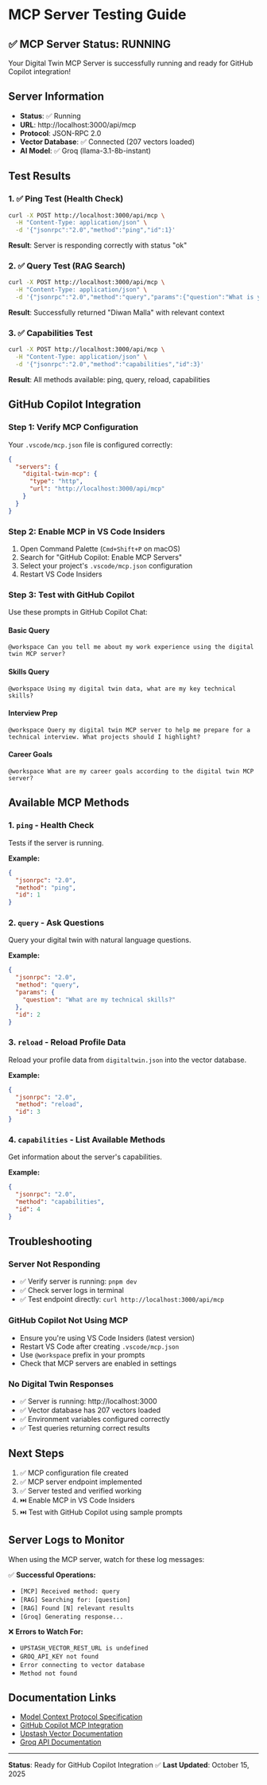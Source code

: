 # MCP Server Testing Guide

## ✅ MCP Server Status: RUNNING

Your Digital Twin MCP Server is successfully running and ready for GitHub Copilot integration!

## Server Information

- **Status**: ✅ Running
- **URL**: http://localhost:3000/api/mcp
- **Protocol**: JSON-RPC 2.0
- **Vector Database**: ✅ Connected (207 vectors loaded)
- **AI Model**: ✅ Groq (llama-3.1-8b-instant)

## Test Results

### 1. ✅ Ping Test (Health Check)
```bash
curl -X POST http://localhost:3000/api/mcp \
  -H "Content-Type: application/json" \
  -d '{"jsonrpc":"2.0","method":"ping","id":1}'
```

**Result**: Server is responding correctly with status "ok"

### 2. ✅ Query Test (RAG Search)
```bash
curl -X POST http://localhost:3000/api/mcp \
  -H "Content-Type: application/json" \
  -d '{"jsonrpc":"2.0","method":"query","params":{"question":"What is your name?"},"id":2}'
```

**Result**: Successfully returned "Diwan Malla" with relevant context

### 3. ✅ Capabilities Test
```bash
curl -X POST http://localhost:3000/api/mcp \
  -H "Content-Type: application/json" \
  -d '{"jsonrpc":"2.0","method":"capabilities","id":3}'
```

**Result**: All methods available: ping, query, reload, capabilities

## GitHub Copilot Integration

### Step 1: Verify MCP Configuration
Your `.vscode/mcp.json` file is configured correctly:
```json
{
  "servers": {
    "digital-twin-mcp": {
      "type": "http",
      "url": "http://localhost:3000/api/mcp"
    }
  }
}
```

### Step 2: Enable MCP in VS Code Insiders

1. Open Command Palette (`Cmd+Shift+P` on macOS)
2. Search for "GitHub Copilot: Enable MCP Servers"
3. Select your project's `.vscode/mcp.json` configuration
4. Restart VS Code Insiders

### Step 3: Test with GitHub Copilot

Use these prompts in GitHub Copilot Chat:

#### Basic Query
```
@workspace Can you tell me about my work experience using the digital twin MCP server?
```

#### Skills Query
```
@workspace Using my digital twin data, what are my key technical skills?
```

#### Interview Prep
```
@workspace Query my digital twin MCP server to help me prepare for a technical interview. What projects should I highlight?
```

#### Career Goals
```
@workspace What are my career goals according to the digital twin MCP server?
```

## Available MCP Methods

### 1. `ping` - Health Check
Tests if the server is running.

**Example:**
```json
{
  "jsonrpc": "2.0",
  "method": "ping",
  "id": 1
}
```

### 2. `query` - Ask Questions
Query your digital twin with natural language questions.

**Example:**
```json
{
  "jsonrpc": "2.0",
  "method": "query",
  "params": {
    "question": "What are my technical skills?"
  },
  "id": 2
}
```

### 3. `reload` - Reload Profile Data
Reload your profile data from `digitaltwin.json` into the vector database.

**Example:**
```json
{
  "jsonrpc": "2.0",
  "method": "reload",
  "id": 3
}
```

### 4. `capabilities` - List Available Methods
Get information about the server's capabilities.

**Example:**
```json
{
  "jsonrpc": "2.0",
  "method": "capabilities",
  "id": 4
}
```

## Troubleshooting

### Server Not Responding
- ✅ Verify server is running: `pnpm dev`
- ✅ Check server logs in terminal
- ✅ Test endpoint directly: `curl http://localhost:3000/api/mcp`

### GitHub Copilot Not Using MCP
- Ensure you're using VS Code Insiders (latest version)
- Restart VS Code after creating `.vscode/mcp.json`
- Use `@workspace` prefix in your prompts
- Check that MCP servers are enabled in settings

### No Digital Twin Responses
- ✅ Server is running: http://localhost:3000
- ✅ Vector database has 207 vectors loaded
- ✅ Environment variables configured correctly
- ✅ Test queries returning correct results

## Next Steps

1. ✅ MCP configuration file created
2. ✅ MCP server endpoint implemented
3. ✅ Server tested and verified working
4. ⏭️ Enable MCP in VS Code Insiders
5. ⏭️ Test with GitHub Copilot using sample prompts

## Server Logs to Monitor

When using the MCP server, watch for these log messages:

✅ **Successful Operations:**
- `[MCP] Received method: query`
- `[RAG] Searching for: [question]`
- `[RAG] Found [N] relevant results`
- `[Groq] Generating response...`

❌ **Errors to Watch For:**
- `UPSTASH_VECTOR_REST_URL is undefined`
- `GROQ_API_KEY not found`
- `Error connecting to vector database`
- `Method not found`

## Documentation Links

- [Model Context Protocol Specification](https://modelcontextprotocol.io/)
- [GitHub Copilot MCP Integration](https://docs.github.com/en/copilot)
- [Upstash Vector Documentation](https://upstash.com/docs/vector)
- [Groq API Documentation](https://console.groq.com/docs)

---

**Status**: Ready for GitHub Copilot Integration ✅
**Last Updated**: October 15, 2025
